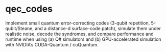 # qec_codes
Implement small quantum error-correcting codes (3-qubit repetition, 5-qubit/Steane, and a distance-d surface-code patch), simulate them under realistic noise, decode the syndromes, and compare performance and runtime when using (a) Q# simulators and (b) GPU-accelerated simulation with NVIDIA’s CUDA-Quantum / cuQuantum.
